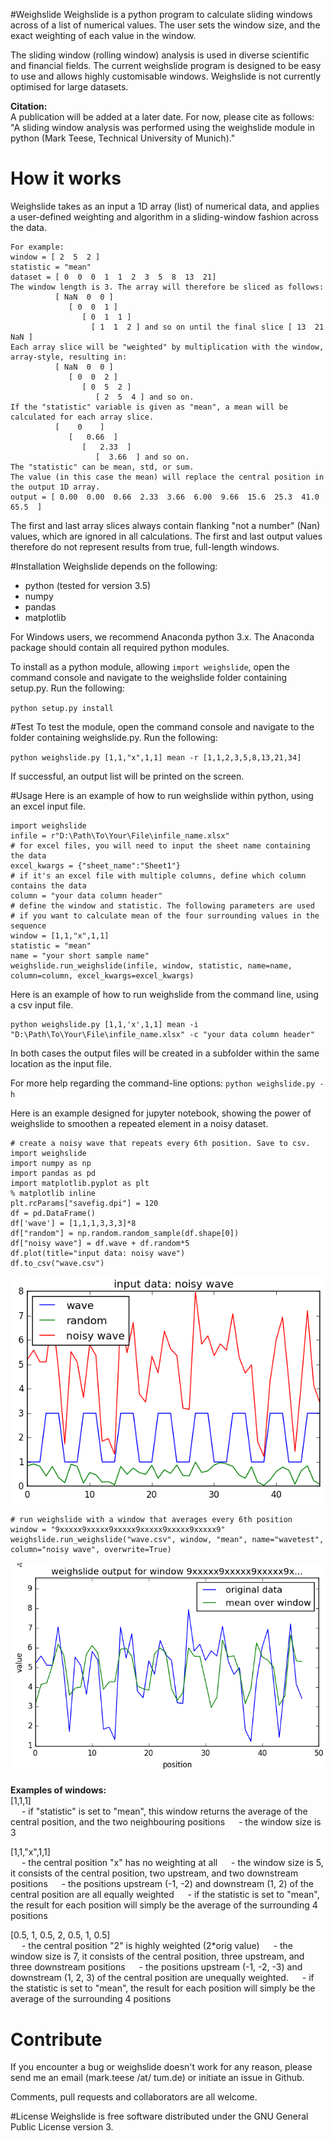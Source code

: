 #Weighslide
Weighslide is a python program to calculate sliding windows across of a list of numerical values.
The user sets the window size, and the exact weighting of each value in the window.

The sliding window (rolling window) analysis is used in diverse scientific and financial fields.
The current weighslide program is designed to be easy to use and allows highly customisable windows. Weighslide is not currently
optimised for large datasets.

**Citation:**<br /> A publication will be added at a later date. For now, please cite as follows:
"A sliding window analysis was performed using the weighslide module in python (Mark Teese, Technical University of Munich)."

# How it works
Weighslide takes as an input a 1D array (list) of numerical data, and applies a user-defined weighting and
    algorithm in a sliding-window fashion across the data.
    

    For example:
    window = [ 2  5  2 ]
    statistic = "mean"
    dataset = [ 0  0  0  1  1  2  3  5  8  13  21]
    The window length is 3. The array will therefore be sliced as follows:
              [ NaN  0  0 ]
                 [ 0  0  1 ]
                    [ 0  1  1 ]
                      [ 1  1  2 ] and so on until the final slice [ 13  21  NaN ]
    Each array slice will be "weighted" by multiplication with the window, array-style, resulting in:
              [ NaN  0  0 ]
                 [ 0  0  2 ]
                    [ 0  5  2 ]
                       [ 2  5  4 ] and so on.
    If the "statistic" variable is given as "mean", a mean will be calculated for each array slice.
              [    0    ]
                 [   0.66  ]
                    [   2.33  ]
                       [  3.66  ] and so on.
    The "statistic" can be mean, std, or sum.
    The value (in this case the mean) will replace the central position in the output 1D array.
    output = [ 0.00  0.00  0.66  2.33  3.66  6.00  9.66  15.6  25.3  41.0  65.5  ]

The first and last array slices always contain flanking "not a number" (Nan) values, which are ignored in all calculations.
The first and last output values therefore do not represent results from true, full-length windows.

#Installation
Weighslide depends on the following:
* python (tested for version 3.5)
* numpy
* pandas
* matplotlib

For Windows users, we recommend Anaconda python 3.x. The Anaconda package should contain all required python modules.

To install as a python module, allowing `import weighslide`, open the command console and navigate to the weighslide folder
containing setup.py. Run the following:

`python setup.py install`

#Test
To test the module, open the command console and navigate to the folder
containing weighslide.py. Run the following:

`python weighslide.py [1,1,"x",1,1] mean -r [1,1,2,3,5,8,13,21,34]`

If successful, an output list will be printed on the screen.

#Usage
Here is an example of how to run weighslide within python, using an excel input file.
```
import weighslide
infile = r"D:\Path\To\Your\File\infile_name.xlsx"
# for excel files, you will need to input the sheet name containing the data
excel_kwargs = {"sheet_name":"Sheet1"}
# if it's an excel file with multiple columns, define which column contains the data
column = "your data column header"
# define the window and statistic. The following parameters are used
# if you want to calculate mean of the four surrounding values in the sequence
window = [1,1,"x",1,1]
statistic = "mean"
name = "your short sample name"
weighslide.run_weighslide(infile, window, statistic, name=name, column=column, excel_kwargs=excel_kwargs)
```

Here is an example of how to run weighslide from the command line, using a csv input file.
```
python weighslide.py [1,1,'x',1,1] mean -i "D:\Path\To\Your\File\infile_name.xlsx" -c "your data column header"
```
In both cases the output files will be created in a subfolder within the same location as the input file.

For more help regarding the command-line options:
`python weighslide.py -h`

Here is an example designed for jupyter notebook, showing the power of weighslide
to smoothen a repeated element in a noisy dataset.
```
# create a noisy wave that repeats every 6th position. Save to csv.
import weighslide
import numpy as np
import pandas as pd
import matplotlib.pyplot as plt
% matplotlib inline
plt.rcParams["savefig.dpi"] = 120
df = pd.DataFrame()
df['wave'] = [1,1,1,3,3,3]*8
df["random"] = np.random.random_sample(df.shape[0])
df["noisy wave"] = df.wave + df.random*5
df.plot(title="input data: noisy wave")
df.to_csv("wave.csv")
```
![Image of input](examples/input.png)
```
# run weighslide with a window that averages every 6th position
window = "9xxxxx9xxxxx9xxxxx9xxxxx9xxxxx9xxxxx9"
weighslide.run_weighslide("wave.csv", window, "mean", name="wavetest", column="noisy wave", overwrite=True)
```
![Image of output](examples/output.png)


**Examples of windows:**<br/>
[1,1,1]<br/>&#8195; - if "statistic" is set to "mean", this window returns the average of the central position, and the two neighbouring positions
&#8195; - the window size is 3<br>


[1,1,"x",1,1]<br/>&#8195; - the central position "x" has no weighting at all
&#8195; - the window size is 5, it consists of the central position, two upstream, and two downstream positions
&#8195; - the positions upstream (-1, -2) and downstream (1, 2) of the central position are all equally weighted
&#8195; - if the statistic is set to "mean", the result for each position will simply be the average of the surrounding 4 positions<br>

[0.5, 1, 0.5, 2, 0.5, 1, 0.5]<br/>&#8195; - the central position "2" is highly weighted (2*orig value)
&#8195; - the window size is 7, it consists of the central position, three upstream, and three downstream positions
&#8195; - the positions upstream (-1, -2, -3) and downstream (1, 2, 3) of the central position are unequally weighted.
&#8195; - if the statistic is set to "mean", the result for each position will simply be the average of the surrounding 4 positions<br>

# Contribute
If you encounter a bug or weighslide doesn't work for any reason, please send me an email (mark.teese /at/ tum.de) or initiate an issue in Github.

Comments, pull requests and collaborators are all welcome.

#License
Weighslide is free software distributed under the GNU General Public License version 3.